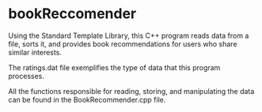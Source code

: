 # bookReccomender

Using the Standard Template Library, this C++ program reads data from a file, sorts it, and provides book recommendations for users who share similar interests.

The ratings.dat file exemplifies the type of data that this program processes.

All the functions responsible for reading, storing, and manipulating the data can be found in the BookRecommender.cpp file.
